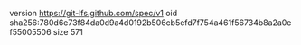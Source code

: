version https://git-lfs.github.com/spec/v1
oid sha256:780d6e73f84da0d9a4d0192b506cb5efd7f754a461f56734b8a2a0ef55005506
size 571
